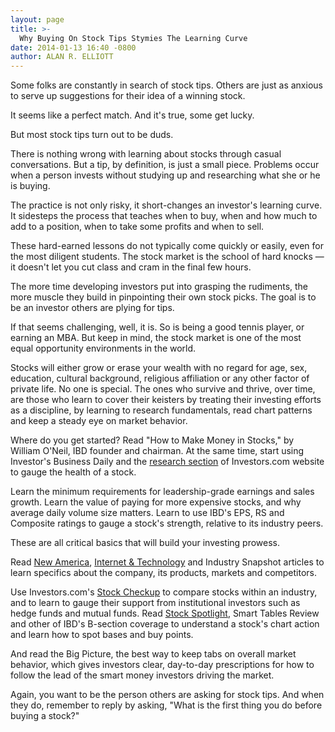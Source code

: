 ```yaml
---
layout: page
title: >-
  Why Buying On Stock Tips Stymies The Learning Curve
date: 2014-01-13 16:40 -0800
author: ALAN R. ELLIOTT
---
```





Some folks are constantly in search of stock tips. Others are just as anxious to serve up suggestions for their idea of a winning stock.


It seems like a perfect match. And it's true, some get lucky.


But most stock tips turn out to be duds.


There is nothing wrong with learning about stocks through casual conversations. But a tip, by definition, is just a small piece. Problems occur when a person invests without studying up and researching what she or he is buying.


The practice is not only risky, it short-changes an investor's learning curve. It sidesteps the process that teaches when to buy, when and how much to add to a position, when to take some profits and when to sell.


These hard-earned lessons do not typically come quickly or easily, even for the most diligent students. The stock market is the school of hard knocks — it doesn't let you cut class and cram in the final few hours.


The more time developing investors put into grasping the rudiments, the more muscle they build in pinpointing their own stock picks. The goal is to be an investor others are plying for tips.


If that seems challenging, well, it is. So is being a good tennis player, or earning an MBA. But keep in mind, the stock market is one of the most equal opportunity environments in the world.


Stocks will either grow or erase your wealth with no regard for age, sex, education, cultural background, religious affiliation or any other factor of private life. No one is special. The ones who survive and thrive, over time, are those who learn to cover their keisters by treating their investing efforts as a discipline, by learning to research fundamentals, read chart patterns and keep a steady eye on market behavior.


Where do you get started? Read "How to Make Money in Stocks," by William O'Neil, IBD founder and chairman. At the same time, start using Investor's Business Daily and the [research section](http://research.investors.com/) of Investors.com website to gauge the health of a stock.


Learn the minimum requirements for leadership-grade earnings and sales growth. Learn the value of paying for more expensive stocks, and why average daily volume size matters. Learn to use IBD's EPS, RS and Composite ratings to gauge a stock's strength, relative to its industry peers.


These are all critical basics that will build your investing prowess.


Read [New America](http://news.investors.com/business/new-america.htm), [Internet & Technology](http://news.investors.com/technology.aspx) and Industry Snapshot articles to learn specifics about the company, its products, markets and competitors.


Use Investors.com's [Stock Checkup](http://research.investors.com/stock-checkup/?nav=ResearchCheckup) to compare stocks within an industry, and to learn to gauge their support from institutional investors such as hedge funds and mutual funds. Read [Stock Spotlight](http://news.investors.com/investing/stock-spotlight.htm), Smart Tables Review and other of IBD's B-section coverage to understand a stock's chart action and learn how to spot bases and buy points.


And read the Big Picture, the best way to keep tabs on overall market behavior, which gives investors clear, day-to-day prescriptions for how to follow the lead of the smart money investors driving the market.


Again, you want to be the person others are asking for stock tips. And when they do, remember to reply by asking, "What is the first thing you do before buying a stock?"




